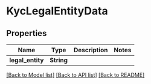 # KycLegalEntityData

## Properties

Name | Type | Description | Notes
------------ | ------------- | ------------- | -------------
**legal_entity** | **String** |  | 

[[Back to Model list]](../README.md#documentation-for-models) [[Back to API list]](../README.md#documentation-for-api-endpoints) [[Back to README]](../README.md)


